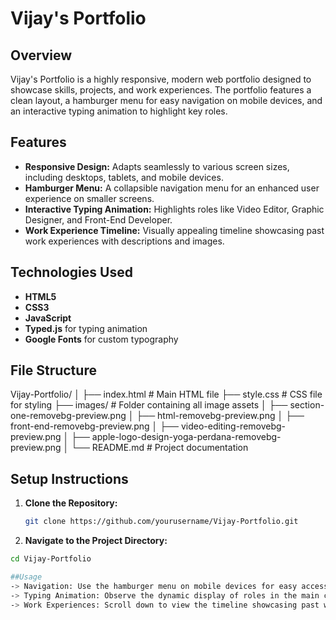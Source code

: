 # Vijay's Portfolio

## Overview

Vijay's Portfolio is a highly responsive, modern web portfolio designed to showcase skills, projects, and work experiences. The portfolio features a clean layout, a hamburger menu for easy navigation on mobile devices, and an interactive typing animation to highlight key roles.

## Features

- **Responsive Design:** Adapts seamlessly to various screen sizes, including desktops, tablets, and mobile devices.
- **Hamburger Menu:** A collapsible navigation menu for an enhanced user experience on smaller screens.
- **Interactive Typing Animation:** Highlights roles like Video Editor, Graphic Designer, and Front-End Developer.
- **Work Experience Timeline:** Visually appealing timeline showcasing past work experiences with descriptions and images.

## Technologies Used

- **HTML5**
- **CSS3**
- **JavaScript**
- **Typed.js** for typing animation
- **Google Fonts** for custom typography

## File Structure

Vijay-Portfolio/
│
├── index.html         # Main HTML file
├── style.css          # CSS file for styling
├── images/            # Folder containing all image assets
│   ├── section-one-removebg-preview.png
│   ├── html-removebg-preview.png
│   ├── front-end-removebg-preview.png
│   ├── video-editing-removebg-preview.png
│   ├── apple-logo-design-yoga-perdana-removebg-preview.png
│
└── README.md          # Project documentation


## Setup Instructions

1. **Clone the Repository:**

   ```bash
   git clone https://github.com/yourusername/Vijay-Portfolio.git

2. **Navigate to the Project Directory:**
   
 ```bash
cd Vijay-Portfolio

##Usage
-> Navigation: Use the hamburger menu on mobile devices for easy access to different sections like Home, Projects, Contact, and Achievements.
-> Typing Animation: Observe the dynamic display of roles in the main content section.
-> Work Experiences: Scroll down to view the timeline showcasing past work experiences with detailed descriptions.



